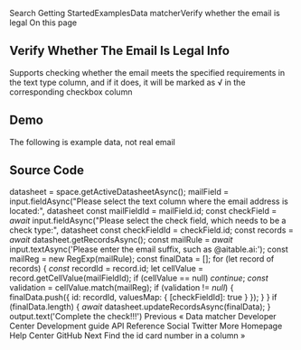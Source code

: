 Search Getting StartedExamplesData matcherVerify whether the email is legal On this page

## Verify Whether The Email Is Legal Info

Supports checking whether the email meets the specified requirements in the text type column, and if it does, it will be marked as √ in the corresponding checkbox column

## Demo

The following is example data, not real email

## Source Code

 datasheet =  space.getActiveDatasheetAsync(); mailField =  input.fieldAsync("Please select the text column where the email address is located:", datasheet const mailFieldId = mailField.id; const checkField = *await* input.fieldAsync("Please select the check field, which needs to be a check type:", datasheet const checkFieldId = checkField.id; const records = *await* datasheet.getRecordsAsync(); const mailRule = *await* input.textAsync('Please enter the email suffix, such as @aitable.ai:'); const mailReg = new RegExp(mailRule); const finalData = [];
for (let record of records) { *const* recordId = record.id; let cellValue = record.getCellValue(mailFieldId); if (cellValue == null) *continue*; *const* validation = cellValue.match(mailReg); if (validation != *null*) { finalData.push({ id: recordId, valuesMap: { [checkFieldId]: true } });
  }
} if (finalData.length) { *await* datasheet.updateRecordsAsync(finalData); } output.text('Complete the check!!!')
Previous « Data matcher Developer Center Development guide API Reference Social Twitter More Homepage Help Center GitHub Next Find the id card number in a column »